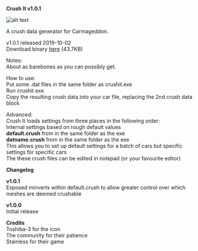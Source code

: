 **Crush It v1.0.1**

![alt text](http://www.toxic-ragers.co.uk/images/misc/crushit.png "Crush It")

A crush data generator for Carmageddon.

v1.0.1 released 2019-10-02  
Download binary [here](https://github.com/MaxxWyndham/CrushIt/releases/download/v1.0.1/CrushIt.v1.0.1.zip) (43.7KB)

Notes:  
About as barebones as you can possibly get.

How to use:  
Put some .dat files in the same folder as crushit.exe  
Run crushit.exe  
Copy the resulting crush data into your car file, replacing the 2nd crush data block  

Advanced:  
Crush It loads settings from three places in the following order:  
Internal settings based on rough default values  
**default.crush** from in the same folder as the exe  
**datname.crush** from in the same folder as the exe  
This allows you to set up default settings for a batch of cars but specific settings for specific cars  
The these crush files can be edited in notepad (or your favourite editor)  

**Changelog**

**v1.0.1**  
Exposed minverts within default.crush to allow greater control over which meshes are deemed crushable

**v1.0.0**  
Initial release

**Credits**  
Toshiba-3 for the icon  
The community for their patience  
Stainless for their game
